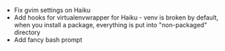 - Fix gvim settings on Haiku
- Add hooks for virtualenvwrapper for Haiku - venv is broken by default, when you install a package, everything is put into "non-packaged" directory
- Add fancy bash prompt